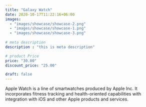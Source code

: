 ```yaml
---
title: "Galaxy Watch"
date: 2020-10-17T11:22:16+06:00
images: 
  - "images/showcase/showcase-2.png"
  - "images/showcase/showcase-1.png"
  - "images/showcase/showcase-3.png"
   
# meta description
description : "this is meta description"

# product Price
price: "30.00"
discount_price: "25.00"

draft: false
---
```


Apple Watch is a line of smartwatches produced by Apple Inc. It incorporates fitness tracking and health-oriented capabilities with integration with iOS and other Apple products and services.

